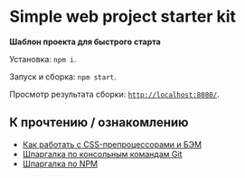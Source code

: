 # Simple web project starter kit

**Шаблон проекта для быстрого старта**

Установка: `npm i`.

Запуск и сборка: `npm start`.

Просмотр результата сборки: [`http://localhost:8080/`](http://localhost:8080/).

## К прочтению / ознакомлению

- [Как работать с CSS-препроцессорами и БЭМ](http://nicothin.github.io/idiomatic-pre-CSS/)
- [Шпаргалка по консольным командам Git](https://github.com/nicothin/web-development/tree/master/git/)
- [Шпаргалка по NPM](https://github.com/nicothin/web-development/tree/master/npm)
